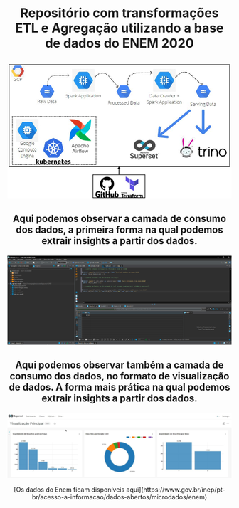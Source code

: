 # <p align= "center">  Repositório com transformações ETL e Agregação utilizando a base de dados do ENEM 2020 </p>


[![GCP-Workflow](https://github.com/mateusclira/edc-desafio-final/blob/main/images/Arquitetura.JPG)](https://www.youtube.com/watch?v=GGHIs4OSQGM "Engenharia de dados - Workflow na GCP")

## <p align= "center">  Aqui podemos observar a camada de consumo dos dados, a primeira forma na qual podemos extrair insights a partir dos dados. </p>

![img2](images/dbeaver_image.png)

## <p align= "center">  Aqui podemos observar também a camada de consumo dos dados, no formato de visualização de dados. A forma mais prática na qual podemos extrair insights a partir dos dados. </p>

![img3](images/SuperSet.JPG)


<P align= "center"> [Os dados do Enem ficam disponíveis aqui](https://www.gov.br/inep/pt-br/acesso-a-informacao/dados-abertos/microdados/enem) </p>